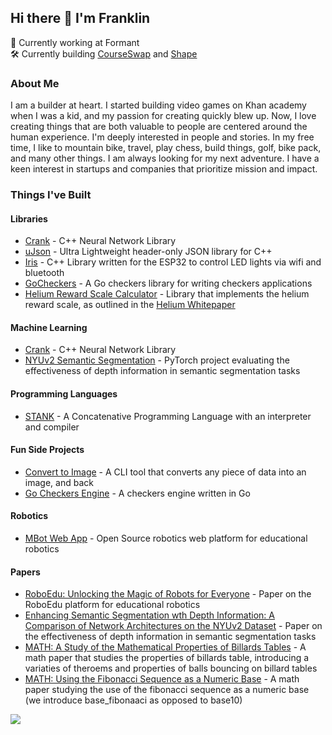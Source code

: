 ## Hi there 👋 I'm Franklin

💼 Currently working at Formant<br>
🛠️ Currently building [CourseSwap](https://courseswap.org) and [Shape](https://buildquickly.io)

### About Me
I am a builder at heart. I started building video games on Khan academy when I was a kid, and my passion for creating quickly blew up. Now, I love creating things that are both valuable to people are centered around the human experience. I'm deeply interested in people and stories. In my free time, I like to mountain bike, travel, play chess, build things, golf, bike pack, and many other things. I am always looking for my next adventure. I have a keen interest in startups and companies that prioritize mission and impact. 

### Things I've Built

#### Libraries

- [Crank](https://github.com/fvolcic/Crank) - C++ Neural Network Library
- [uJson](https://github.com/fvolcic/uJson) - Ultra Lightweight header-only JSON library for C++
- [Iris](https://github.com/fvolcic/Iris) - C++ Library written for the ESP32 to control LED lights via wifi and bluetooth
- [GoCheckers](https://pkg.go.dev/github.com/fvolcic/gocheckers) - A Go checkers library for writing checkers applications
- [Helium Reward Scale Calculator](https://github.com/fvolcic/Helium-Reward-Scale-Calculator) - Library that implements the helium reward scale, as outlined in the [Helium Whitepaper](http://whitepaper.helium.com/)

#### Machine Learning
- [Crank](https://github.com/fvolcic/Crank) - C++ Neural Network Library
- [NYUv2 Semantic Segmentation](https://github.com/fvolcic/NYUv2-Semantic-Segmentation) - PyTorch project evaluating the effectiveness of depth information in semantic segmentation tasks

#### Programming Languages
- [STANK](https://github.com/fvolcic/STANK) - A Concatenative Programming Language with an interpreter and compiler


#### Fun Side Projects
- [Convert to Image](https://github.com/fvolcic/Convert-To-Image) - A CLI tool that converts any piece of data into an image, and back
- [Go Checkers Engine](https://github.com/fvolcic/go-checkers-engine) - A checkers engine written in Go


#### Robotics

- [MBot Web App](https://github.com/fvolcic/mbot-web-app) - Open Source robotics web platform for educational robotics

#### Papers

- [RoboEdu: Unlocking the Magic of Robots for Everyone](https://deepblue.lib.umich.edu/handle/2027.42/176929) - Paper on the RoboEdu platform for educational robotics
- [Enhancing Semantic Segmentation wth Depth Information: A Comparison of Network Architectures on the NYUv2 Dataset](https://github.com/fvolcic/NYUv2-Semantic-Segmentation/blob/main/report.pdf) - Paper on the effectiveness of depth information in semantic segmentation tasks
- [MATH: A Study of the Mathematical Properties of Billards Tables](https://github.com/user-attachments/files/21603722/annotated-389.20Paper.201.20-.20Billiards.pdf) - A math paper that studies the properties of billards table, introducing a variaties of theroems and properties of balls bouncing on billard tables
- [MATH: Using the Fibonacci Sequence as a Numeric Base](https://github.com/user-attachments/files/21603714/annotated-389_project2-1.pdf) - A math paper studying the use of the fibonacci sequence as a numeric base (we introduce base_fibonaaci as opposed to base10)


![](https://komarev.com/ghpvc/?username=fvolcic&color=green)
